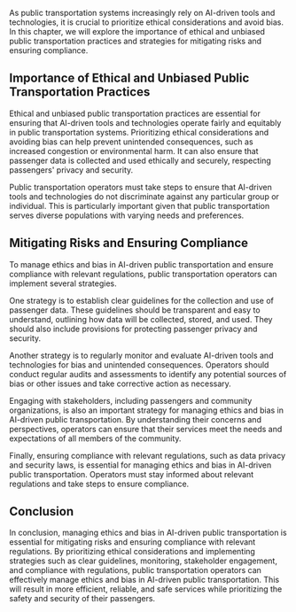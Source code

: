
As public transportation systems increasingly rely on AI-driven tools and technologies, it is crucial to prioritize ethical considerations and avoid bias. In this chapter, we will explore the importance of ethical and unbiased public transportation practices and strategies for mitigating risks and ensuring compliance.

Importance of Ethical and Unbiased Public Transportation Practices
------------------------------------------------------------------

Ethical and unbiased public transportation practices are essential for ensuring that AI-driven tools and technologies operate fairly and equitably in public transportation systems. Prioritizing ethical considerations and avoiding bias can help prevent unintended consequences, such as increased congestion or environmental harm. It can also ensure that passenger data is collected and used ethically and securely, respecting passengers' privacy and security.

Public transportation operators must take steps to ensure that AI-driven tools and technologies do not discriminate against any particular group or individual. This is particularly important given that public transportation serves diverse populations with varying needs and preferences.

Mitigating Risks and Ensuring Compliance
----------------------------------------

To manage ethics and bias in AI-driven public transportation and ensure compliance with relevant regulations, public transportation operators can implement several strategies.

One strategy is to establish clear guidelines for the collection and use of passenger data. These guidelines should be transparent and easy to understand, outlining how data will be collected, stored, and used. They should also include provisions for protecting passenger privacy and security.

Another strategy is to regularly monitor and evaluate AI-driven tools and technologies for bias and unintended consequences. Operators should conduct regular audits and assessments to identify any potential sources of bias or other issues and take corrective action as necessary.

Engaging with stakeholders, including passengers and community organizations, is also an important strategy for managing ethics and bias in AI-driven public transportation. By understanding their concerns and perspectives, operators can ensure that their services meet the needs and expectations of all members of the community.

Finally, ensuring compliance with relevant regulations, such as data privacy and security laws, is essential for managing ethics and bias in AI-driven public transportation. Operators must stay informed about relevant regulations and take steps to ensure compliance.

Conclusion
----------

In conclusion, managing ethics and bias in AI-driven public transportation is essential for mitigating risks and ensuring compliance with relevant regulations. By prioritizing ethical considerations and implementing strategies such as clear guidelines, monitoring, stakeholder engagement, and compliance with regulations, public transportation operators can effectively manage ethics and bias in AI-driven public transportation. This will result in more efficient, reliable, and safe services while prioritizing the safety and security of their passengers.
